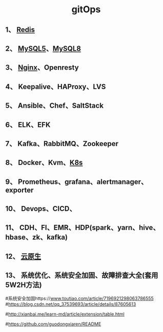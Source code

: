 # <center>gitOps  
## 1、   [Redis](https://github.com/gitseen/gitOps/tree/main/Redis)    
## 2、   [MySQL5](https://github.com/gitseen/gitOps/tree/main/MySQL5)、[MySQL8](https://github.com/gitseen/gitOps/tree/main/MySQL8)
## 3、   [Nginx](https://github.com/gitseen/gitOps/tree/main/Nginx)、Openresty   
## 4、   Keepalive、HAProxy、LVS 
## 5、   Ansible、Chef、SaltStack 
## 6、   ELK、EFK 
## 7、   Kafka、RabbitMQ、Zookeeper 
## 8、   Docker、Kvm、[K8s](https://github.com/gitseen/gitOps/tree/main/k8s)
## 9、  Prometheus、grafana、alertmanager、exporter
## 10、  Devops、CICD、
## 11、  CDH、FI、EMR、HDP(spark、yarn、hive、hbase、zk、kafka)
## 12、  [云原生](https://github.com/rootsongjc/kubernetes-handbook)

## 13、  系统优化、系统安全加固、故障排查大全(套用5W2H方法) 


#系统安全加固https://www.toutiao.com/article/7196921298063786555  
#https://blog.csdn.net/qq_37539693/article/details/87605613

#http://xianbai.me/learn-md/article/extension/table.html

#https://github.com/guodongxiaren/README  
  

